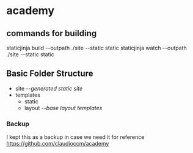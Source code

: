# academy

## commands for building

staticjinja build --outpath ./site --static static
staticjinja watch --outpath ./site --static static


## Basic Folder Structure
- site        --*generated static site*
- templates   
  - static    
  - layout    --*base layout templates*


### Backup
I kept this as a backup in case we need it for reference
https://github.com/claudioccm/academy
